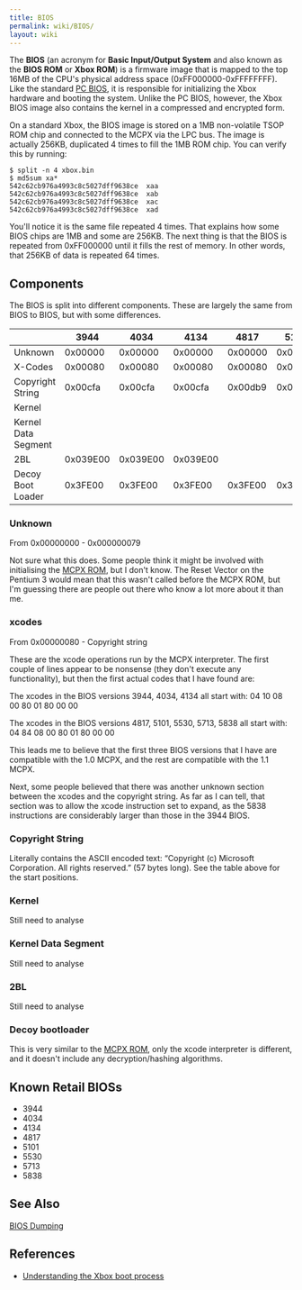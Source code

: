 ```yaml
---
title: BIOS
permalink: wiki/BIOS/
layout: wiki
---
```


The **BIOS** (an acronym for **Basic Input/Output System** and also
known as the **BIOS ROM** or **Xbox ROM**) is a firmware image that is
mapped to the top 16MB of the CPU's physical address space
(0xFF000000-0xFFFFFFFF). Like the standard [PC
BIOS](https://en.wikipedia.org/wiki/BIOS), it is responsible for
initializing the Xbox hardware and booting the system. Unlike the PC
BIOS, however, the Xbox BIOS image also contains the kernel in a
compressed and encrypted form.

On a standard Xbox, the BIOS image is stored on a 1MB non-volatile TSOP
ROM chip and connected to the MCPX via the LPC bus. The image is
actually 256KB, duplicated 4 times to fill the 1MB ROM chip. You can
verify this by running:

    $ split -n 4 xbox.bin 
    $ md5sum xa*
    542c62cb976a4993c8c5027dff9638ce  xaa
    542c62cb976a4993c8c5027dff9638ce  xab
    542c62cb976a4993c8c5027dff9638ce  xac
    542c62cb976a4993c8c5027dff9638ce  xad

You'll notice it is the same file repeated 4 times. That explains how
some BIOS chips are 1MB and some are 256KB. The next thing is that the
BIOS is repeated from 0xFF000000 until it fills the rest of memory. In
other words, that 256KB of data is repeated 64 times.

Components
----------

The BIOS is split into different components. These are largely the same
from BIOS to BIOS, but with some differences.

|                     | 3944     | 4034     | 4134     | 4817    | 5101    | 5530    | 5713    | 5838    |
|---------------------|----------|----------|----------|---------|---------|---------|---------|---------|
| Unknown             | 0x00000  | 0x00000  | 0x00000  | 0x00000 | 0x00000 | 0x00000 | 0x00000 | 0x00000 |
| X-Codes             | 0x00080  | 0x00080  | 0x00080  | 0x00080 | 0x00080 | 0x00080 | 0x00080 | 0x00080 |
| Copyright String    | 0x00cfa  | 0x00cfa  | 0x00cfa  | 0x00db9 | 0x00e49 | 0x00e59 | 0x00e59 | 0x00dcc |
| Kernel              |          |          |          |         |         |         |         |         |
| Kernel Data Segment |          |          |          |         |         |         |         |         |
| 2BL                 | 0x039E00 | 0x039E00 | 0x039E00 |         |         |         |         |         |
| Decoy Boot Loader   | 0x3FE00  | 0x3FE00  | 0x3FE00  | 0x3FE00 | 0x3FE00 | 0x3FE00 | 0x3FE00 | 0x3FE00 |

### Unknown

From 0x00000000 - 0x000000079

Not sure what this does. Some people think it might be involved with
initialising the [MCPX ROM](/wiki/MCPX_ROM "wikilink"), but I don't know. The
Reset Vector on the Pentium 3 would mean that this wasn't called before
the MCPX ROM, but I'm guessing there are people out there who know a lot
more about it than me.

### xcodes

From 0x00000080 - Copyright string

These are the xcode operations run by the MCPX interpreter. The first
couple of lines appear to be nonsense (they don't execute any
functionality), but then the first actual codes that I have found are:

The xcodes in the BIOS versions 3944, 4034, 4134 all start with: 04 10
08 00 80 01 80 00 00

The xcodes in the BIOS versions 4817, 5101, 5530, 5713, 5838 all start
with: 04 84 08 00 80 01 80 00 00

This leads me to believe that the first three BIOS versions that I have
are compatible with the 1.0 MCPX, and the rest are compatible with the
1.1 MCPX.

Next, some people believed that there was another unknown section
between the xcodes and the copyright string. As far as I can tell, that
section was to allow the xcode instruction set to expand, as the 5838
instructions are considerably larger than those in the 3944 BIOS.

### Copyright String

Literally contains the ASCII encoded text: “Copyright (c) Microsoft
Corporation. All rights reserved.” (57 bytes long). See the table above
for the start positions.

### Kernel

Still need to analyse

### Kernel Data Segment

Still need to analyse

### 2BL

Still need to analyse

### Decoy bootloader

This is very similar to the [MCPX ROM](/wiki/MCPX_ROM "wikilink"), only the
xcode interpreter is different, and it doesn't include any
decryption/hashing algorithms.

Known Retail BIOSs
------------------

-   3944
-   4034
-   4134
-   4817
-   5101
-   5530
-   5713
-   5838

See Also
--------

[BIOS Dumping](/wiki/BIOS_Dumping "wikilink")

References
----------

-   [Understanding the Xbox boot
    process](http://hackspot.net/XboxBlog/?p=1)

